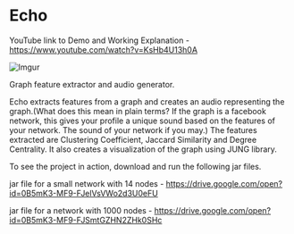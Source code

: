# Echo

YouTube link to Demo and Working Explanation - https://www.youtube.com/watch?v=KsHb4U13h0A

![Imgur](https://i.imgur.com/lL0j0hH.png)

Graph feature extractor and audio generator.

Echo extracts features from a graph and creates an audio representing the graph.(What does this mean in plain terms? If the graph is a facebook network, this gives your profile a unique sound based on the features of your network. The sound of your network if you may.) The features extracted are Clustering Coefficient, Jaccard Similarity and Degree Centrality. It also creates a visualization of the graph using JUNG library.

To see the project in action, download and run the following jar files.

jar file for a small network with 14 nodes  - https://drive.google.com/open?id=0B5mK3-MF9-FJelVsVWo2d3U0eFU

jar file for a network with 1000 nodes - https://drive.google.com/open?id=0B5mK3-MF9-FJSmtGZHN2ZHk0SHc
